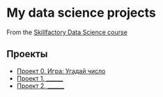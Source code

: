 # My data science projects
From the [Skillfactory Data Science course](https://skillfactory.ru/data-scientist)

## Проекты

* [Проект 0. Игра: Угадай число](https://github.com/AmanbaevaGulzhamal/Module0701/tree/master)
* [Проект 1. ______](____)
* [Проект 2. ______](____)
